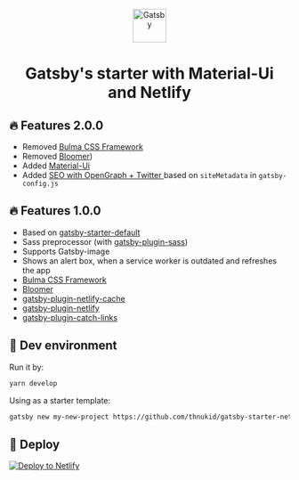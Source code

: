<p align="center">
  <a href="https://next.gatsbyjs.org">
    <img alt="Gatsby" src="https://www.gatsbyjs.org/monogram.svg" width="60" />
  </a>
</p>
<h1 align="center">
  Gatsby's starter with Material-Ui and Netlify
</h1>

## :fire: Features 2.0.0

- Removed [Bulma CSS Framework](https://bulma.io/)
- Removed [Bloomer](https://bloomer.js.org))
- Added [Material-Ui](https://material-ui.com/)
- Added [SEO with OpenGraph + Twitter ](https://github.com/LekoArts/gatsby-starter-prismic) based on `siteMetadata` in `gatsby-config.js`

## :fire: Features 1.0.0

- Based on [gatsby-starter-default](https://github.com/gatsbyjs/gatsby-starter-default)
- Sass preprocessor (with [gatsby-plugin-sass](https://github.com/gatsbyjs/gatsby/tree/master/packages/gatsby-plugin-sass))
- Supports Gatsby-image
- Shows an alert box, when a service worker is outdated and refreshes the app
- [Bulma CSS Framework](https://bulma.io/)
- [Bloomer](https://bloomer.js.org)
- [gatsby-plugin-netlify-cache](https://github.com/axe312ger/gatsby-plugin-netlify-cache)
- [gatsby-plugin-netlify](https://github.com/gatsbyjs/gatsby/tree/master/packages/gatsby-plugin-netlify)
- [gatsby-plugin-catch-links](https://github.com/gatsbyjs/gatsby/tree/master/packages/gatsby-plugin-catch-links)

## :rocket: Dev environment

Run it by:

```sh
yarn develop
```

Using as a starter template:

```sh
gatsby new my-new-project https://github.com/thnukid/gatsby-starter-netlify-pwa
```

## :dizzy: Deploy

[![Deploy to Netlify](https://www.netlify.com/img/deploy/button.svg)](https://app.netlify.com/start/deploy?repository=https://github.com/thnukid/gatsby-starter-netlify-pwa)

